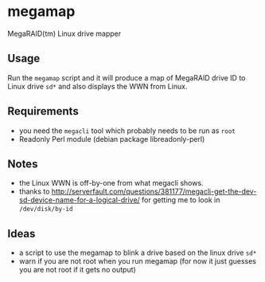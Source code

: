 megamap
=======

MegaRAID(tm) Linux drive mapper

Usage
-----

Run the `megamap` script and it will produce a map of MegaRAID drive ID to Linux drive `sd*` and also displays the WWN from Linux.

Requirements
------------

* you need the `megacli` tool which probably needs to be run as `root`
* Readonly Perl module (debian package libreadonly-perl)

Notes
-----

* the Linux WWN is off-by-one from what megacli shows.
* thanks to http://serverfault.com/questions/381177/megacli-get-the-dev-sd-device-name-for-a-logical-drive/ for getting me to look in `/dev/disk/by-id`

Ideas
-----

* a script to use the megamap to blink a drive based on the linux drive `sd*`
* warn if you are not root when you run megamap (for now it just guesses you are not root if it gets no output)
